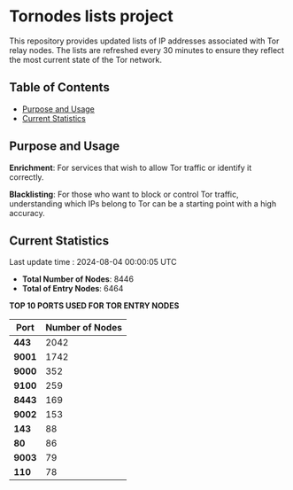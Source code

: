 # Tornodes lists project

This repository provides updated lists of IP addresses associated with Tor relay nodes. The lists are refreshed every 30 minutes to ensure they reflect the most current state of the Tor network.

## Table of Contents

- [Purpose and Usage](#purpose-and-usage)
- [Current Statistics](#current-statistics)


## Purpose and Usage

**Enrichment**: For services that wish to allow Tor traffic or identify it correctly.

**Blacklisting**: For those who want to block or control Tor traffic, understanding which IPs belong to Tor can be a starting point with a high accuracy.

## Current Statistics

Last update time : 2024-08-04 00:00:05 UTC

- **Total Number of Nodes**: 8446
- **Total of Entry Nodes**: 6464

**TOP 10 PORTS USED FOR TOR ENTRY NODES**

| **Port** | **Number of Nodes** |
|------|-----------------|
| **443**   | 2042  |
| **9001**   | 1742  |
| **9000**   | 352  |
| **9100**   | 259  |
| **8443**   | 169  |
| **9002**   | 153  |
| **143**   | 88  |
| **80**   | 86  |
| **9003**   | 79  |
| **110**   | 78  |


